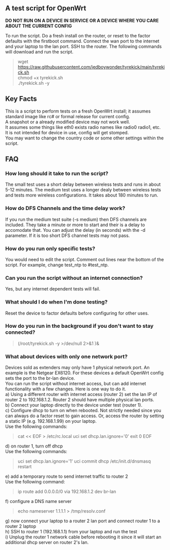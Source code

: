 ## A test script for OpenWrt
**DO NOT RUN ON A DEVICE IN SERVICE OR A DEVICE WHERE YOU CARE ABOUT THE CURRENT CONFIG**

To run the script.  Do a fresh install on the router, or reset to the factor defaults  with the firstboot command.  Connect the wan port to the internet and your laptop to the lan port.  SSH to the router.
The following commands will download and run the script.

> wget https://raw.githubusercontent.com/jedboywonder/tyrekick/main/tyrekick.sh  
chmod +x tyrekick.sh  
./tyrekick.sh -y  

## Key Facts
This is a script to perform tests on a fresh OpenWrt install; it assumes standard image like rc#  or formal release for current config.  
A snapshot or a already modified device may not work well.  
It assumes some things like eth0 exists radio names like radio0 radio1, etc.  
It is not intended for device in use, config will get stomped.  
You may want to change the country code or some other settings within the script.  


## FAQ
### How long should it take to run the script?  
The small test uses a short delay between wireless tests and runs in about 5-12 minutes.
The medium test uses a longer dealy between wireless tests and tests more wireless configurations.  It takes about 180 minutes to run.

### How do DFS Channels and the time delay work?  
If you run the medium test suite (-s medium) then DFS channels are included.  They take a minute or more to start and their is a delay to accomodate that.  You can adjust the delay (in seconds)  with the -d parameter.  If it is too short DFS channel tests may not pass.

### How do you run only specific tests?  
You would need to edit the script.  Comment out lines near the bottom of the script.  For example, change test_ntp to #test_ntp.

### Can you run the script without an internet connection?  
Yes, but any internet dependent tests will fail.

### What should I do when I'm done testing?  
Reset the device to factor defaults before configuring for other uses.

### How do you run in the background if you don't want to stay connected?  
>(/root/tyrekick.sh -y >/dev/null 2>&1 )&

### What about devices with only one network port?  
Devices sold as extenders may only have 1 physical network port.  An example is the Netgear EX6120.  For these devices a default OpenWrt config sets the port to the br-lan device.  
You can run the script without internet access, but can add internet functionality with a few changes.  Here is one way to do it.  
a) Using a different router with internet access (router 2) set the lan IP of router 2 to 192.168.1.2.  Router 2 should have multiple physical lan ports.  
b) Connect your laptop directly to the device under test (router 1).  
c) Configure dhcp to turn on when rebooted.  Not strictly needed since you can always do a factor reset to gain access.  Or, access the router by setting a static IP (e.g. 192.168.1.99) on your laptop.  
Use the following commands:  
> cat << EOF > /etc/rc.local
uci set dhcp.lan.ignore='0'
exit 0
EOF

d) on router 1, turn off dhcp  
Use the following commands:  
> uci set dhcp.lan.ignore='1'
uci commit dhcp
/etc/init.d/dnsmasq restart

e) add a temporary route to send internet traffic to router 2  
Use the following command:  
> ip route add 0.0.0.0/0 via 192.168.1.2 dev br-lan

f) configure a DNS name server  
> echo nameserver 1.1.1.1 > /tmp/resolv.conf

g) now connect your laptop to a router 2 lan port and connect router 1 to a router 2 laptop  
h) SSH to router 1 (192.168.1.1) from your laptop and run the test  
i) Unplug the router 1 network cable before rebooting it since it will start an additional dhcp server on router 2's lan.  
